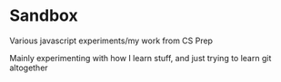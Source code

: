 # Sandbox

Various javascript experiments/my work from CS Prep

Mainly experimenting with how I learn stuff, and just trying to learn git altogether
